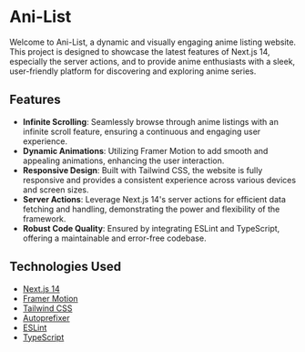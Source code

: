 # Ani-List

Welcome to Ani-List, a dynamic and visually engaging anime listing website. This project is designed to showcase the latest features of Next.js 14, especially the server actions, and to provide anime enthusiasts with a sleek, user-friendly platform for discovering and exploring anime series.

## Features

- **Infinite Scrolling**: Seamlessly browse through anime listings with an infinite scroll feature, ensuring a continuous and engaging user experience.
- **Dynamic Animations**: Utilizing Framer Motion to add smooth and appealing animations, enhancing the user interaction.
- **Responsive Design**: Built with Tailwind CSS, the website is fully responsive and provides a consistent experience across various devices and screen sizes.
- **Server Actions**: Leverage Next.js 14's server actions for efficient data fetching and handling, demonstrating the power and flexibility of the framework.
- **Robust Code Quality**: Ensured by integrating ESLint and TypeScript, offering a maintainable and error-free codebase.

## Technologies Used

- [Next.js 14](https://nextjs.org/)
- [Framer Motion](https://www.framer.com/motion/)
- [Tailwind CSS](https://tailwindcss.com/)
- [Autoprefixer](https://github.com/postcss/autoprefixer)
- [ESLint](https://eslint.org/)
- [TypeScript](https://www.typescriptlang.org/)

